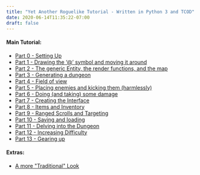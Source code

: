 ```yaml
---
title: "Yet Another Roguelike Tutorial - Written in Python 3 and TCOD"
date: 2020-06-14T11:35:22-07:00
draft: false
---
```


#### Main Tutorial:

  - [Part 0 - Setting Up](/tutorials/tcod/v2/part-0)
  - [Part 1 - Drawing the ‘@’ symbol and moving it
    around](/tutorials/tcod/v2/part-1)
  - [Part 2 - The generic Entity, the render functions, and the map](/tutorials/tcod/v2/part-2)
  - [Part 3 - Generating a dungeon](/tutorials/tcod/v2/part-3)
  - [Part 4 - Field of view](/tutorials/tcod/v2/part-4)
  - [Part 5 - Placing enemies and kicking them (harmlessly)](/tutorials/tcod/v2/part-5)
  - [Part 6 - Doing (and taking) some damage](/tutorials/tcod/v2/part-6)
  - [Part 7 - Creating the Interface](/tutorials/tcod/v2/part-7)
  - [Part 8 - Items and Inventory](/tutorials/tcod/v2/part-8)
  - [Part 9 - Ranged Scrolls and Targeting](/tutorials/tcod/v2/part-9)
  - [Part 10 - Saving and loading](/tutorials/tcod/v2/part-10)
  - [Part 11 - Delving into the Dungeon](/tutorials/tcod/v2/part-11)
  - [Part 12 - Increasing Difficulty](/tutorials/tcod/v2/part-12)
  - [Part 13 - Gearing up](/tutorials/tcod/v2/part-13)

#### Extras:
  -  [A more "Traditional" Look](/tutorials/tcod/v2/extras/traditional-look)
